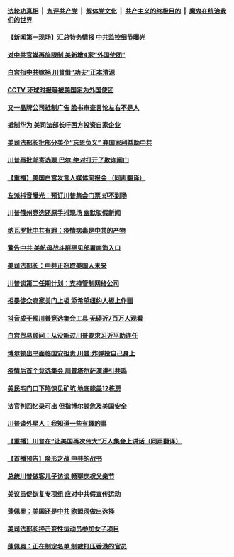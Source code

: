 ####  [法轮功真相](../../../../basic/blob/master/README.md?t=06231602) &nbsp;|&nbsp; [九评共产党](../../../../9ping.md/blob/master/README.md?t=06231602) &nbsp;|&nbsp; [解体党文化](../../../../jtdwh.md/blob/master/README.md?t=06231602)  &nbsp;|&nbsp; [共产主义的终极目的](../../../../gczydzjmd.md/blob/master/README.md?t=06231602) &nbsp;|&nbsp; [魔鬼在统治我们的世界](../../../../mgztzwmdsj.md/blob/master/README.md?t=06231602) 

#### [【新闻第一现场】汇总特务情报 中共监控细节曝光](../pages/prog203/a102877516.md?t=06231602) 

#### [对中共官媒再施限制 美新增4家“外国使团”](../pages/prog203/a102877287.md?t=06231602) 

#### [白宫指中共嫁祸 川普借“功夫”正本清源](../pages/prog203/a102877090.md?t=06231602) 

#### [CCTV 环球时报等被美国定为外国使团](../pages/prog203/a102877085.md?t=06231602) 

#### [又一品牌公司抵制广告 脸书审查言论左右不是人](../pages/prog203/a102877042.md?t=06231602) 

#### [抵制华为 美司法部长吁西方投资自家企业](../pages/prog203/a102877034.md?t=06231602) 

#### [美司法部长批部分美企“忘恩负义” 弃国家利益助中共](../pages/prog203/a102877006.md?t=06231602) 

#### [川普再批邮寄选票 巴尔:绝对打开了欺诈闸门](../pages/prog203/a102876973.md?t=06231602) 

#### [【重播】美国白宫发言人媒体简报会 （同声翻译）](../pages/prog203/a102876954.md?t=06231602) 

#### [左派抖音曝光：预订川普集会门票 却不到场](../pages/prog203/a102876931.md?t=06231602) 

#### [川普俄州竞选还原手抖现场 幽默驳假新闻](../pages/prog203/a102876876.md?t=06231602) 

#### [纳瓦罗批中共有罪：疫情病毒是中共的产物](../pages/prog203/a102876724.md?t=06231602) 

#### [警告中共 美航母战斗群罕见部署南海入口](../pages/prog203/a102876580.md?t=06231602) 

#### [美司法部长：中共正窃取美国人未来](../pages/prog203/a102876551.md?t=06231602) 

#### [川普谈第二任期计划：支持管制网络公司](../pages/prog203/a102876501.md?t=06231602) 

#### [拒暴徒众商家关门上板 添希望纽约人板上作画](../pages/prog203/a102876381.md?t=06231602) 

#### [抖音成干预川普竞选集会工具 无碍近7百万人观看](../pages/prog203/a102876346.md?t=06231602) 

#### [白宫贸易顾问：从没听过川普要求习近平助连任](../pages/prog203/a102876326.md?t=06231602) 

#### [博尔顿出书面临国安担责 川普:炸弹投自己身上](../pages/prog203/a102876352.md?t=06231602) 

#### [疫情后首个竞选集会 川普塔尔萨演讲引共鸣](../pages/prog203/a102876292.md?t=06231602) 

#### [美民宅门口下陷惊见矿坑 地底能盖12栋房](../pages/prog203/a102876265.md?t=06231602) 

#### [法官判回忆录可出 但指博尔顿危及美国安全](../pages/prog203/a102876281.md?t=06231602) 

#### [川普谈外星人：我知道一些有趣的事](../pages/prog203/a102876121.md?t=06231602) 

#### [【重播】川普在“让美国再次伟大”万人集会上讲话（同声翻译）](../pages/prog203/a102875933.md?t=06231602) 

#### [【首播预告】隐形之战 中共的战书](../pages/prog203/a102875967.md?t=06231602) 

#### [总统川普做客儿子访谈 畅聊庆祝父亲节](../pages/prog203/a102875950.md?t=06231602) 

#### [美议员促恢复专项组 应对中共假宣传运动](../pages/prog203/a102875944.md?t=06231602) 

#### [蓬佩奥：美国还是中共 欧盟须做出选择](../pages/prog203/a102875936.md?t=06231602) 

#### [美司法部长抨击变性运动员参加女子项目](../pages/prog203/a102875806.md?t=06231602) 

#### [蓬佩奥：正在制定名单 制裁打压香港的官员](../pages/prog203/a102875881.md?t=06231602) 

